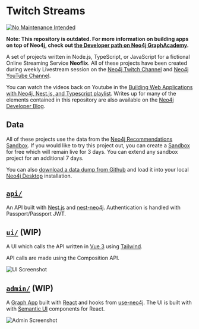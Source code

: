 # Twitch Streams

[![No Maintenance Intended](http://unmaintained.tech/badge.svg)](http://unmaintained.tech/)

**Note: This repository is outdated.  For more information on building apps on top of Neo4j, check out [the Developer path on Neo4j GraphAcademy](https://graphacademy.neo4j.com/categories/developer/).**



A set of projects written in Node.js, TypeScript, or JavaScript for a fictional Online Streaming Service **Neoflix**.   All of these projects have been created during weekly Livestream session on the [Neo4j Twitch Channel](https://twitch.tv/neo4j) and [Neo4j YouTube Channel](https://youtube.com/neo4j).

You can watch the videos back on Youtube in the [Building Web Applications with Neo4j, Nest.js, and Typescript playlist](https://www.youtube.com/playlist?list=PL9Hl4pk2FsvX-Y5-phtnqY4hJaWeocOkq).  Writes up for many of the elements contained in this repository are also available on the [Neo4j Developer Blog](https://medium.com/neo4j).


## Data

All of these projects use the data from the [Neo4j Recommendations Sandbox](https://sandbox.neo4j.com/?usecase=recommendations).  If you would like to try this project out, you can create a [Sandbox](https://sandbox.neo4j.com/) for free which will remain live for 3 days.  You can extend any sandbox project for an additional 7 days.

You can also [download a data dump from Github](https://github.com/neo4j-graph-examples/recommendations) and load it into your local [Neo4j Desktop](https://neo4j.com/download) installation.


## [`api/`](api/)

An API built with [Nest.js](https://nestjs.com) and [nest-neo4j](https://github.com/adam-cowley/nest-neo4j).  Authentication is handled with Passport/Passport JWT.


## [`ui/`](ui/) (WIP)

A UI which calls the API written in [Vue 3](https://vuejs.org) using [Tailwind](https://tailwindcss.com).

API calls are made using the Composition API.

![UI Screenshot](images/register.png)


## [`admin/`](/admin) (WIP)

A [Graph App](https://neo4j.com/developer/graph-apps/) built with [React](https://reactjs.org/) and hooks from [use-neo4j](https://github.com/adam-cowley/use-neo4j).  The UI is built with with [Semantic UI](https://semantic-ui.com) components for React.

![Admin Screenshot](images/admin-graph-app.png)




<!-- ## Tech Stack -->
<!-- See [Tech Stack](./docs/00-tech-stack.md) -->

<!-- ## Sessions

- [Week 1 - Nest fundamentals & Neo4j Integration](./docs/01-nestjs-fundamentals-neo4j-integration.md)
- Week 2
  - [Dynamic Neo4j Configuration](./docs/02-dynamic-configuration.md)
  - [Data Modelling](./docs/03-modelling.md)
  - [Data Import](../data/README.md)
- [Week 3 - Authentication (Registration, Login, JWT tokens)](./docs/04-authentication.md)
- [Week 4 - Authorisation](./docs/05-authorisation.md) -->
